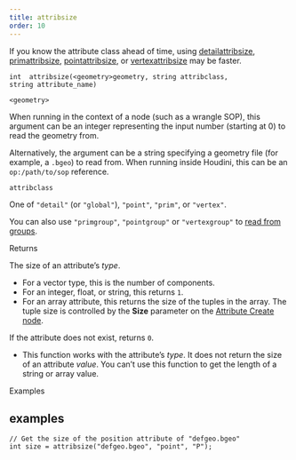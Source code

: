 ```yaml
---
title: attribsize
order: 10
---
```

If you know the attribute class ahead of time, using [detailattribsize](detailattribsize.html "Returns the size of a geometry detail attribute."), [primattribsize](primattribsize.html "Returns the size of a geometry prim attribute."), [pointattribsize](pointattribsize.html "Returns the size of a geometry point attribute."), or [vertexattribsize](vertexattribsize.html "Returns the size of a geometry vertex attribute.") may be faster.

`int  attribsize(<geometry>geometry, string attribclass, string attribute_name)`

`<geometry>`

When running in the context of a node (such as a wrangle SOP), this argument can be an integer representing the input number (starting at 0) to read the geometry from.

Alternatively, the argument can be a string specifying a geometry file (for example, a `.bgeo`) to read from. When running inside Houdini, this can be an `op:/path/to/sop` reference.

`attribclass`

One of `"detail"` (or `"global"`), `"point"`, `"prim"`, or `"vertex"`.

You can also use `"primgroup"`, `"pointgroup"` or `"vertexgroup"` to [read from groups](../groups.html "You can read the contents of primitive/point/vertex groups in VEX as if they were attributes.").

Returns

The size of an attribute’s *type*.

- For a vector type, this is the number of components.
- For an integer, float, or string, this returns `1`.
- For an array attribute, this returns the size of the tuples in the array. The tuple size is controlled by the **Size** parameter on the [Attribute Create node](../../nodes/sop/attribcreate.html "Adds or edits user defined attributes.").

If the attribute does not exist, returns `0`.

- This function works with the attribute’s *type*. It does not return the size of an attribute *value*. You can’t use this function to get the length of a string or array value.

Examples

## examples

```vex
// Get the size of the position attribute of "defgeo.bgeo"
int size = attribsize("defgeo.bgeo", "point", "P");

```
